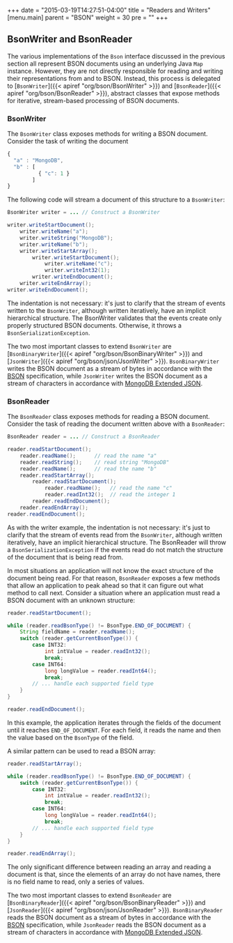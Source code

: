 +++
date = "2015-03-19T14:27:51-04:00"
title = "Readers and Writers"
[menu.main]
  parent = "BSON"
  weight = 30
  pre = "<i class='fa'></i>"
+++

## BsonWriter and BsonReader

The various implementations of the `Bson` interface discussed in the previous section all represent BSON documents using an underlying 
Java `Map` instance. However, they are not directly responsible for reading and writing their representations from and to BSON.  Instead, 
this process is delegated to [`BsonWriter`]({{< apiref "org/bson/BsonWriter" >}}) and 
[`BsonReader`]({{< apiref "org/bson/BsonReader" >}}), abstract classes that expose methods for iterative, stream-based processing of 
BSON documents. 
  
### BsonWriter

The `BsonWriter` class exposes methods for writing a BSON document.  Consider the task of writing the document 

```javascript
{ 
  "a" : "MongoDB", 
  "b" : [ 
          { "c": 1 } 
        ] 
}
```

The following code will stream a document of this structure to a `BsonWriter`:

```java
BsonWriter writer = ... // Construct a BsonWriter

writer.writeStartDocument();           
    writer.writeName("a");             
    writer.writeString("MongoDB");     
    writer.writeName("b");             
    writer.writeStartArray();          
        writer.writeStartDocument();   
            writer.writeName("c");     
            writer.writeInt32(1);      
        writer.writeEndDocument();     
    writer.writeEndArray();            
writer.writeEndDocument();             
```

The indentation is not necessary: it's just to clarify that the stream of events written to the `BsonWriter`, although written 
iteratively, have an implicit hierarchical structure.  The BsonWriter validates that the events create only properly structured BSON 
documents.  Otherwise, it throws a `BsonSerializationException`.

The two most important classes to extend `BsonWriter` are [`BsonBinaryWriter`]({{< apiref "org/bson/BsonBinaryWriter" >}}) and 
[`JsonWriter`]({{< apiref "org/bson/json/JsonWriter" >}}).  `BsonBinaryWriter` writes the BSON 
document as a stream of bytes in accordance with the [BSON](http://www.bsonspec.org) specification, while `JsonWriter` writes the BSON 
document as a stream of characters in accordance with 
[MongoDB Extended JSON](http://docs.mongodb.org/manual/reference/mongodb-extended-json/).
 
### BsonReader

The `BsonReader` class exposes methods for reading a BSON document.  Consider the task of reading the document written above with a 
`BsonReader`: 
 
```java
BsonReader reader = ... // Construct a BsonReader

reader.readStartDocument();                           
    reader.readName();      // read the name "a"      
    reader.readString();    // read string "MongoDB"  
    reader.readName();      // read the name "b"      
    reader.readStartArray();                          
        reader.readStartDocument();                   
            reader.readName();   // read the name "c" 
            reader.readInt32();  // read the integer 1
        reader.readEndDocument();                     
    reader.readEndArray();                            
reader.readEndDocument();                             
```

As with the writer example, the indentation is not necessary: it's just to clarify that the stream of events read from the `BsonWriter`, 
although written iteratively, have an implicit hierarchical structure.  The BsonReader will throw a `BsonSerializationException` if the 
events read do not match the structure of the document that is being read from.  

In most situations an application will not know the exact structure of the document being read.  For that reason, `BsonReader`
exposes a few methods that allow an application to peak ahead so that it can figure out what method to call next.  Consider a situation 
where an application must read a BSON document with an unknown structure:
 
```java
reader.readStartDocument();

while (reader.readBsonType() != BsonType.END_OF_DOCUMENT) {
    String fieldName = reader.readName();
    switch (reader.getCurrentBsonType()) {
        case INT32:
            int intValue = reader.readInt32();
            break;
        case INT64:
            long longValue = reader.readInt64();
            break;
        // ... handle each supported field type
    }
}

reader.readEndDocument();
``` 

In this example, the application iterates through the fields of the document until it reaches `END_OF_DOCUMENT`.  For each field, it 
reads the name and then the value based on the `BsonType` of the field.

A similar pattern can be used to read a BSON array:

```java
reader.readStartArray();

while (reader.readBsonType() != BsonType.END_OF_DOCUMENT) {
    switch (reader.getCurrentBsonType()) {
        case INT32:
            int intValue = reader.readInt32();
            break;
        case INT64:
            long longValue = reader.readInt64();
            break;
        // ... handle each supported field type
    }
}

reader.readEndArray();
``` 

The only significant difference between reading an array and reading a document is that, since the elements of an array do not have names,
there is no field name to read, only a series of values.

The two most important classes to extend `BsonReader` are [`BsonBinaryReader`]({{< apiref "org/bson/BsonBinaryReader" >}}) and 
[`JsonReader`]({{< apiref "org/bson/json/JsonReader" >}}). `BsonBinaryReader` reads the BSON 
document as a stream of bytes in accordance with the [BSON](http://www.bsonspec.org) specification, while `JsonReader` reads the BSON 
document as a stream of characters in accordance with 
[MongoDB Extended JSON](http://docs.mongodb.org/manual/reference/mongodb-extended-json/).                              
